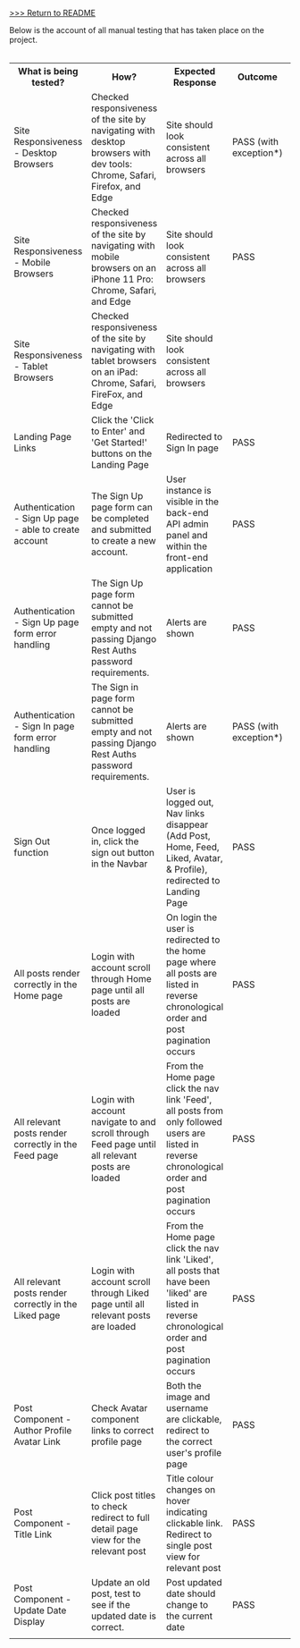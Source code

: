 [>>> Return to README](/README.md)

Below is the account of all manual testing that has taken place on the project.
<br>
<br>
<table>
  <tr>
    <th>What is being tested?</th>
    <th>How?</th>
    <th>Expected Response</th>
    <th>Outcome</th>
    <th>Notes</th>
    <th>Issue Link</th>
  </tr>
  <tr>
    <td>Site Responsiveness - Desktop Browsers</td>
    <td>Checked responsiveness of the site by navigating with desktop browsers with dev tools: Chrome, Safari, Firefox, and Edge</td>
    <td>Site should look consistent across all browsers</td>
    <td>PASS (with exception*)</td>
    <td>In Chrome, Firefox, and Edge the site is responsive and acts as intended.<br/>*SOLVED: In Safari, user login attempt redirects back to landing page. Site renders as expected in Safari
    </td>
    <td><a href="https://github.com/users/NickWaldock/projects/7/views/2?pane=issue&itemId=31976680">View in GitHub Projects</a></td>
  </tr>
   <tr>
    <td>Site Responsiveness - Mobile Browsers</td>
    <td>Checked responsiveness of the site by navigating with mobile browsers on an iPhone 11 Pro: Chrome, Safari, and Edge</td>
    <td>Site should look consistent across all browsers</td>
    <td>PASS</td>
    <td>In Chrome, Safari and Edge the site is responsive and acts as intended on mobile device. A minor issue is that avatar username text needs to scale down to avoid text forming on a newline.
    </td>
    <td><a href="https://github.com/users/NickWaldock/projects/7/views/2?pane=issue&itemId=31978422">View in GitHub Projects</a></td>
  </tr>
 <tr>
    <td>Site Responsiveness - Tablet Browsers</td>
    <td>Checked responsiveness of the site by navigating with tablet browsers on an iPad: Chrome, Safari, FireFox, and Edge</td>
    <td>Site should look consistent across all browsers</td>
    <td></td>
    <td></td>
    <td></td>
  </tr>
  <tr>
    <td>Landing Page Links</td>
    <td>Click the 'Click to Enter' and 'Get Started!' buttons on the Landing Page</td>
    <td>Redirected to Sign In page</td>
    <td>PASS</td>
    <td></td>
    <td></td>
  </tr>
<tr>
    <td>Authentication - Sign Up page - able to create account</td>
    <td>The Sign Up page form can be completed and submitted to create a new account. </td>
    <td>User instance is visible in the back-end API admin panel and within the front-end application</td>
    <td>PASS</td>
    <td></td>
    <td></td>
  </tr>
<tr>
    <td>Authentication - Sign Up page form error handling</td>
    <td>The Sign Up page form cannot be submitted empty and not passing Django Rest Auths password requirements.</td>
    <td>Alerts are shown</td>
    <td>PASS</td>
    <td>Alerts on all empty fields display on empty field submission. Alerts for weak/common/numeric/too short passwords functional</td>
    <td></td>
  </tr>
  <tr>
    <td>Authentication - Sign In page form error handling</td>
    <td>The Sign in page form cannot be submitted empty and not passing Django Rest Auths password requirements.</td>
    <td>Alerts are shown</td>
    <td>PASS (with exception*)</td>
    <td>Alerts for unable to login with provided credentials functional. *Alerts for an empty form submission fail to display</td>
    <td><a href="https://github.com/users/NickWaldock/projects/7/views/2?pane=issue&itemId=31979907">View in GitHub Projects</a></td>
  </tr>
  <tr>
    <td>Sign Out function</td>
    <td>Once logged in, click the sign out button in the Navbar</td>
    <td>User is logged out, Nav links disappear (Add Post, Home, Feed, Liked, Avatar, & Profile), redirected to Landing Page</td>
    <td>PASS</td>
    <td></td>
    <td></td>
  </tr>
<tr>
    <td>All posts render correctly in the Home page</td>
    <td>Login with account scroll through Home page until all posts are loaded</td>
    <td>On login the user is redirected to the home page where all posts are listed in reverse chronological order and post pagination occurs</td>
    <td>PASS</td>
    <td>All posts render as intended</td>
    <td></td>
  </tr>
<tr>
    <td>All relevant posts render correctly in the Feed page</td>
    <td>Login with account navigate to and scroll through Feed page until all relevant posts are loaded</td>
    <td>From the Home page click the nav link 'Feed', all posts from only followed users are listed in reverse chronological order and post pagination occurs</td>
    <td>PASS</td>
    <td>All posts render as intended. Unfollowing a user on this page does not automatically remove that users posts unless the page is refreshed</td>
    <td><a href="https://github.com/users/NickWaldock/projects/7/views/2?pane=issue&itemId=31981124">View in GitHub Projects</a></td>
  </tr>
  <tr>
    <td>All relevant posts render correctly in the Liked page</td>
    <td>Login with account scroll through Liked page until all relevant posts are loaded</td>
    <td>From the Home page click the nav link 'Liked', all posts that have been 'liked' are listed in reverse chronological order and post pagination occurs</td>
    <td>PASS</td>
    <td>All posts render as intended. Unliking a user on this page does not automatically remove that users posts unless the page is refreshed</td>
    <td><a href="https://github.com/users/NickWaldock/projects/7/views/2?pane=issue&itemId=31981124">View in GitHub Projects</a></td>
  </tr>
  <tr>
    <td>Post Component - Author Profile Avatar Link</td>
    <td>Check Avatar component links to correct profile page</td>
    <td>Both the image and username are clickable, redirect to the correct user's profile page</td>
    <td>PASS</td>
    <td></td>
    <td></td>
  </tr>
  <tr>
    <td>Post Component - Title Link</td>
    <td>Click post titles to check redirect to full detail page view for the relevant post</td>
    <td>Title colour changes on hover indicating clickable link. Redirect to single post view for relevant post</td>
    <td>PASS</td>
    <td></td>
    <td></td>
  </tr>
  <tr>
    <td>Post Component - Update Date Display</td>
    <td>Update an old post, test to see if the updated date is correct.</td>
    <td>Post updated date should change to the current date</td>
    <td>PASS</td>
    <td>Posts that are updated on the same day are not further arranged by time of update</td>
    <td></td>
  </tr>
  <tr>
    <td></td>
    <td></td>
    <td></td>
    <td></td>
    <td></td>
    <td></td>
  </tr>